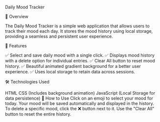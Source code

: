 Daily Mood Tracker

🌟 Overview

The Daily Mood Tracker is a simple web application that allows users to track their mood each day. It stores the mood history using local storage, providing a seamless and persistent user experience.

🎯 Features

✅ Select and save daily mood with a single click.
✅ Displays mood history with a delete option for individual entries.
✅ Clear All button to reset mood history.
✅ Beautiful animated gradient background for a better user experience.
✅ Uses local storage to retain data across sessions.

🛠 Technologies Used

HTML
CSS (Includes background animation)
JavaScript (Local Storage for data persistence)
🚀 How to Use
Click on an emoji to select your mood for today.
Your mood will be saved automatically and displayed in the history.
To delete a specific mood, click the ❌ button next to it.
Use the "Clear All" button to reset the entire history.

